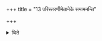 +++
title = "13 परिस्तरणीमेतामेके समामनन्ति"

+++

<details><summary>थिते</summary>

13. In the opinion of some scholars this verse is to be used at the time of spreading sacrificial grass round the fire.
</details>
